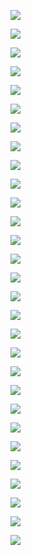 ![](https://www.nta.go.jp/tmp/a818c664-5df8-4dbb-b162-8632f855345c/images/f9c316888dc8d2758c857360f6dba9b05baaaecaffec89bdaf66077ebf5a0f0c.jpg)

![](https://www.nta.go.jp/tmp/a818c664-5df8-4dbb-b162-8632f855345c/images/d507c8df092791e57536bb1cb16d7222374dffe82200ca55f41f6698ff740983.jpg)

![](https://www.nta.go.jp/tmp/a818c664-5df8-4dbb-b162-8632f855345c/images/b54dc3651cb0f4fcf7015f203d993a0f3c29a2b62c2a2f0fbcd25f7b55c89886.jpg)

![](https://www.nta.go.jp/tmp/a818c664-5df8-4dbb-b162-8632f855345c/images/f5aef6df131eadbda545178d1b57933c76f9b7ceabf0cf540faafd9ad63eaeba.jpg)

![](https://www.nta.go.jp/tmp/a818c664-5df8-4dbb-b162-8632f855345c/images/fb90789a1715866177a5685a664ec941cbd0b45359860ff0b0b40cda17bf6038.jpg)

![](https://www.nta.go.jp/tmp/a818c664-5df8-4dbb-b162-8632f855345c/images/44a19990daec782962a960b1313774fcdfa153233ccc641661fc859a1db271a5.jpg)

![](https://www.nta.go.jp/tmp/a818c664-5df8-4dbb-b162-8632f855345c/images/e820ca9ec4c055736012a0b8da5df4507077b95712e5c78f33e28515726ff465.jpg)

![](https://www.nta.go.jp/tmp/a818c664-5df8-4dbb-b162-8632f855345c/images/ec5d0a1fd1b86f47b7ba0043b6088f511012236bd3b9871096f02c6e8707492d.jpg)

![](https://www.nta.go.jp/tmp/a818c664-5df8-4dbb-b162-8632f855345c/images/41fcb43594d8e5cde01fac863f823b5322ac2d4ca69ae71d5a04248a603bc913.jpg)

![](https://www.nta.go.jp/tmp/a818c664-5df8-4dbb-b162-8632f855345c/images/62101e0f97b3c7ca99b48d9d4a39de909c01a0dca21d106f4e0eef83cfa26d85.jpg)

![](https://www.nta.go.jp/tmp/a818c664-5df8-4dbb-b162-8632f855345c/images/3b858946a8f81df127733557bd224b91aadbeca60a9445bcb6fec24d4ed473a1.jpg)

![](https://www.nta.go.jp/tmp/a818c664-5df8-4dbb-b162-8632f855345c/images/8faf8773a6932a9d40ac6e48b88858778870d06e7f6dd9c2ee778e6f1afaf901.jpg)

![](https://www.nta.go.jp/tmp/a818c664-5df8-4dbb-b162-8632f855345c/images/f4046b8745d38fbca78ba2774ca64916d9b12279d42fd82ae905bd323a7dabf0.jpg)

![](https://www.nta.go.jp/tmp/a818c664-5df8-4dbb-b162-8632f855345c/images/a4ca1f348bb912d70ab316cb4ed1bcae8f4045c01a34ff39a54f7243cd02e425.jpg)

![](https://www.nta.go.jp/tmp/a818c664-5df8-4dbb-b162-8632f855345c/images/fa2c12d065350be15f8381ab9ba5a080c27af33ed09833f7ef0911d254f16b7a.jpg)

![](https://www.nta.go.jp/tmp/a818c664-5df8-4dbb-b162-8632f855345c/images/3d653559e5a0d1d1e6ccf7b6d122580cd0f48a17adcd813a38a639f6d7ca58aa.jpg)

![](https://www.nta.go.jp/tmp/a818c664-5df8-4dbb-b162-8632f855345c/images/e619860a9d89b276f6eb91cd29eae9f35eafff60b202be909125a166d62d3514.jpg)

![](https://www.nta.go.jp/tmp/a818c664-5df8-4dbb-b162-8632f855345c/images/0d1a6a728240b6bfe4ea4cf3ea7e71f242a67359671d9e7f4a6fc6a1968fe80f.jpg)

![](https://www.nta.go.jp/tmp/a818c664-5df8-4dbb-b162-8632f855345c/images/f9b601efb6a5d14cbfda2dcc5590b6ede6ac01277dbedb2bd664e9e1b6db3f01.jpg)

![](https://www.nta.go.jp/tmp/a818c664-5df8-4dbb-b162-8632f855345c/images/45d331a80657418364ea3292dff69a32c6b7f5b774a2c5623e2cf7fd6dece447.jpg)

![](https://www.nta.go.jp/tmp/a818c664-5df8-4dbb-b162-8632f855345c/images/e20850adf8c437b7f4688eaaffbfdaeb25641e7f776433be0b8eeeec99a7e98b.jpg)

![](https://www.nta.go.jp/tmp/a818c664-5df8-4dbb-b162-8632f855345c/images/ecdaf3c8041f1e538358ab8a2b926c0c044b3603283f4aa0250c6a872ed7c7b7.jpg)

![](https://www.nta.go.jp/tmp/a818c664-5df8-4dbb-b162-8632f855345c/images/2940670a7b55da136cae9df50e49925e479b4d85d4e04fbb58ee39c50e3bf556.jpg)

![](https://www.nta.go.jp/tmp/a818c664-5df8-4dbb-b162-8632f855345c/images/8915d70fad1178d28a15f65937376286ee2ae66cb9b07f38910f6cc4dbe1308f.jpg)

![](https://www.nta.go.jp/tmp/a818c664-5df8-4dbb-b162-8632f855345c/images/dcdd5ef9fd288897be636f3c0579610e7c1e1b3a9ae538aaa5ec2563f7d2dd3d.jpg)

![](https://www.nta.go.jp/tmp/a818c664-5df8-4dbb-b162-8632f855345c/images/0400dbd93373db83ecf994012549673952e0eafeefa0d10bdbea29075cffc7fb.jpg)

![](https://www.nta.go.jp/tmp/a818c664-5df8-4dbb-b162-8632f855345c/images/baa62fb42589c8b0197762df259c28ba130e2c95dd17314a787051e15d6054b4.jpg)

![](https://www.nta.go.jp/tmp/a818c664-5df8-4dbb-b162-8632f855345c/images/21ac8ea91b5bc9285cf1953424e51b5026459eeea79f422159a90914fab2aed2.jpg)

![](https://www.nta.go.jp/tmp/a818c664-5df8-4dbb-b162-8632f855345c/images/d425f8d7da835bf2cce925c08796fb42d6a1837f06deb828692c95ba83523198.jpg)